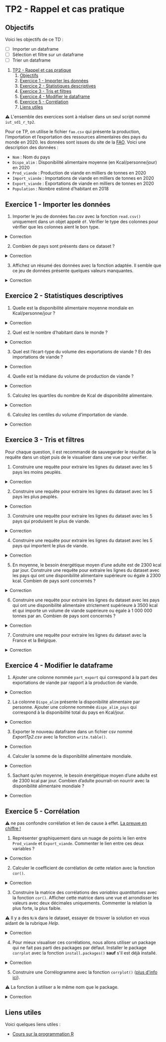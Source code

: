 # TP2 - Rappel et cas pratique

## Objectifs
Voici les objectifs de ce TD :
- [ ] Importer un dataframe
- [ ] Sélection et filtre sur un dataframe
- [ ] Trier un dataframe

1. [TP2 - Rappel et cas pratique](#tp2---rappel-et-cas-pratique)
   1. [Objectifs](#objectifs)
   2. [Exercice 1 - Importer les données](#exercice-1---importer-les-données)
   3. [Exercice 2 - Statistiques descriptives](#exercice-2---statistiques-descriptives)
   4. [Exercice 3 -  Tris et filtres](#exercice-3----tris-et-filtres)
   5. [Exercice 4 -  Modifier le dataframe](#exercice-4----modifier-le-dataframe)
   6. [Exercice 5 -  Corrélation](#exercice-5----corrélation)
   7. [Liens utiles](#liens-utiles)


:warning: L'ensemble des exercices sont à réaliser dans un seul script nommé `iut_sd1_r_tp2`.

Pour ce TP, on utilise le fichier `fao.csv` qui présente la production, l’importation et l’exportation des ressources alimentaires des pays du monde en 2020. les données sont issues du site de la [FAO](https://www.fao.org/faostat/fr/#data/FBS).
Voici une description des données :

- `Nom` : Nom du pays
- `Dispo_alim` : Disponibilité alimentaire moyenne (en Kcal/personne/jour) en 2020
- `Prod_viande` : Production de viande en milliers de tonnes en 2020
- `Import_viande` : Importations de viande en milliers de tonnes en 2020
- `Export_viande` : Exportations de viande en milliers de tonnes en 2020
- `Population` : Nombre estimé d’habitant en 2018

## Exercice 1 - Importer les données

1. Importer le jeu de données fao.csv avec la fonction `read.csv()` uniquement dans un objet appelé `df`. Vérifier le type des colonnes pour vérifier que les colonnes aient le bon type.
<details>
<summary>Correction</summary>

```r
df<-read.csv("fao.csv", sep=";", dec=",", header = TRUE)
```
</details>



2. Combien de pays sont présents dans ce dataset ?
<details>
<summary>Correction</summary>

```r
nrow(df)
```
</details>

3. Affichez un résumé des données avec la fonction adaptée. Il semble que ce jeu de données présente quelques valeurs manquantes.
<details>
<summary>Correction</summary>

```r
summary(df)
```
</details>

## Exercice 2 - Statistiques descriptives

1. Quelle est la disponibilité alimentaire moyenne mondiale en Kcal/personne/jour ?
<details>
<summary>Correction</summary>

```r
mean(df$Dispo_alim, na.rm=TRUE)
```
</details>

2. Quel est le nombre d’habitant dans le monde ?
<details>
<summary>Correction</summary>

```r
sum(df$Population, na.rm=TRUE)
```
</details>

3. Quel est l’écart-type du volume des exportations de viande ? Et des importations de viande ?
<details>
<summary>Correction</summary>

```r
sd(df$Export_viande, na.rm=TRUE)
sd(df$Import_viande, na.rm=TRUE)
```
</details>

4. Quelle est la médiane du volume de production de viande ?
<details>
<summary>Correction</summary>

```r
median(df$Prod_viande, na.rm=TRUE)
```
</details>

5. Calculez les quartiles du nombre de Kcal de disponibilité alimentaire.
<details>
<summary>Correction</summary>

```r
quantile(df$Dispo_alim)
```
</details>

6. Calculez les centiles du volume d’importation de viande.
<details>
<summary>Correction</summary>

```r
quantile(df$Import_viande, seq(0,1,0.01))
```
</details>

## Exercice 3 -  Tris et filtres

Pour chaque question, il est recommandé de sauvegarder le résultat de la requête dans un objet puis de le visualiser dans une vue pour vérifier.

1. Construire une requête pour extraire les lignes du dataset avec les 5 pays les moins peuplés.
<details>
<summary>Correction</summary>

```r
rang = order(df$Population)
resultat = head(df[ rang , ], n = 5)
View(resultat)
```
</details>

2. Construire une requête pour extraire les lignes du dataset avec les 5 pays les plus peuplés.
<details>
<summary>Correction</summary>

```r
rang = order(df$Population, decreasing = TRUE)
resultat = head(df[ rang , ], n = 5)
View(resultat)
```
</details>

3. Construire une requête pour extraire les lignes du dataset avec les 5 pays qui produisent le plus de viande.
<details>
<summary>Correction</summary>

```r
rang = order(df$Prod_viande, decreasing = TRUE)
resultat = head(df[ rang , ], n = 5)
View(resultat)
```
</details>

4. Construire une requête pour extraire les lignes du dataset avec les 5 pays qui importent le plus de viande.
<details>
<summary>Correction</summary>

```r
rang = order(df$Import_viande, decreasing = TRUE)
resultat = head(df[ rang , ], n = 5)
View(resultat)
```
</details>

5. En moyenne, le besoin énergétique moyen d’une adulte est de 2300 kcal par jour. Construire une requête pour extraire les lignes du dataset avec les pays qui ont une disponibilité alimentaire supérieure ou égale à 2300 kcal. Combien de pays sont concernés ?
<details>
<summary>Correction</summary>

```r
resultat = subset(df, Dispo_alim>=2300)
View(resultat)
```
</details>

6. Construire une requête pour extraire les lignes du dataset avec les pays qui ont une disponibilité alimentaire strictement supérieure à 3500 kcal et qui importe un volume de viande supérieure ou égale à 1 000 000 tonnes par an. Combien de pays sont concernés ?
<details>
<summary>Correction</summary>

```r
resultat = subset(df, Dispo_alim > 3500  & Import_viande > 1000)
View(resultat)
```
</details>

7. Construire une requête pour extraire les lignes du dataset avec la France et la Belgique.
<details>
<summary>Correction</summary>

```r
resultat = subset(df, Nom %in% c("France","Belgique"))
View(resultat)
```
</details>

## Exercice 4 -  Modifier le dataframe

1. Ajouter une colonne nommée `part_export` qui correspond à la part des exportations de viande par rapport à la production de viande.
<details>
<summary>Correction</summary>

```r
df$Part_export<-df$Export_viande/df$Prod_viande
```
</details>

2. La colonne `Dispo_alim` présente la disponibilité alimentaire par personne. Ajouter une colonne nommée `dispo_alim_pays` qui correspond à la disponibilité total du pays en Kcal/jour.
<details>
<summary>Correction</summary>

```r
df$Dispo_alim_pays<-df$Dispo_alim*df$Population
```
</details>

3. Exporter le nouveau dataframe dans un fichier csv nommé *ExportTp2.csv* avec la fonction `write.table()`.
<details>
<summary>Correction</summary>

```r
write.table(x = df, file = "ExportTp2.csv")
```
</details>

4. Calculer la somme de la disponibilité alimentaire mondiale.
<details>
<summary>Correction</summary>

```r
dispo_alim_mondiale = sum(df$Dispo_alim_pays, na.rm=TRUE)
dispo_alim_mondiale
```
</details>

5. Sachant qu’en moyenne, le besoin énergétique moyen d’une adulte est de 2300 kcal par jour. Combien d’adulte pourrait-on nourrir avec la disponibilité alimentaire mondiale ?
<details>
<summary>Correction</summary>

```r
dispo_alim_mondiale/2300
```
</details>

## Exercice 5 -  Corrélation

:warning: ne pas confondre corrélation et lien de cause à effet. [La preuve en chiffre !](https://www.tylervigen.com/spurious-correlations) 

1. Représenter graphiquement dans un nuage de points le lien entre `Prod_viande` et `Export_viande`. Commenter le lien entre ces deux variables ? 
<details>
<summary>Correction</summary>

```r
plot(x = df$Prod_viande,
     y = df$Export_viande, 
     main = "Pays : Prod_viande / Export_viande")
```
</details>

2. Calculer le coefficient de corrélation de cette relation avec la fonction `cor()`.
<details>
<summary>Correction</summary>

```r
cor(x = df$Prod_viande,
    y = df$Export_viande)
```
</details>

3. Construire la matrice des corrélations des *variables quantitatives* avec la fonction `cor()`. Afficher cette matrice dans une vue et arrondisser les valeurs avec deux décimales uniquements. Commenter la relation la plus forte, la plus faible. 

:warning: Il y a des `N/A` dans le dataset, essayer de trouver la solution en vous aidant de la rubrique *Help*.

<details>
<summary>Correction</summary>

```r
matriceCor = cor(df[ , - 1] , use = "complete.obs")
matriceCor = round(matriceCor , 2)
View(matriceCor)
```
</details>

4. Pour mieux visualiser ces corrélations, nous allons utiliser un package qui ne fait pas parti des packages par défaut. Installer le package `corrplot` avec la fonction `install.packages()` **sauf** s'il est déjà installé.

<details>
<summary>Correction</summary>

```r
#commande à executer qu'une seule fois
install.packages("corrplot")
```
</details>

5. Construire une Corrélogramme avec la fonction `corrplot()` ([plus d'info ici](http://www.sthda.com/french/wiki/visualiser-une-matrice-de-correlation-par-un-correlogramme#correlogramme-visualisation-de-la-matrice-de-correlation)).

:warning: La fonction à utiliser a le même nom que le package.

<details>
<summary>Correction</summary>

```r
library(corrplot) #je charge mon package pour pouvoir utiliser ses fonctionalités
corrplot(matriceCor, method="circle")
```
</details>


## Liens utiles

Voici quelques liens utiles :

- [Cours sur la programmation R](https://asardell.github.io/programmation-r/)



